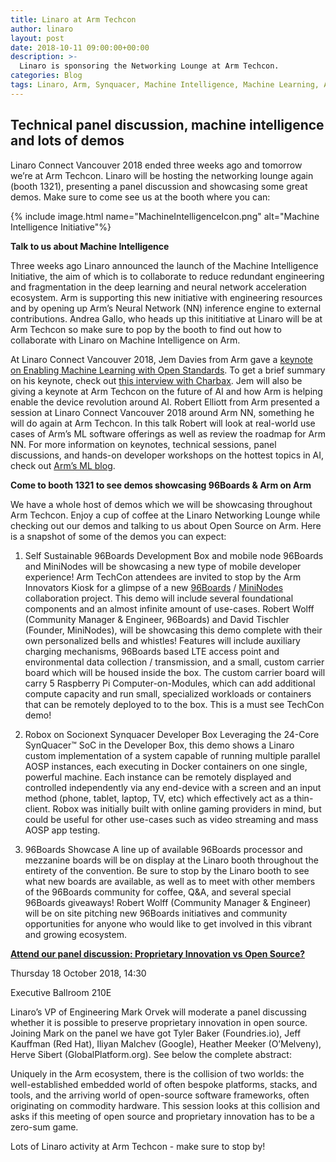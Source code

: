```yaml
---
title: Linaro at Arm Techcon
author: linaro
layout: post
date: 2018-10-11 09:00:00+00:00
description: >-
  Linaro is sponsoring the Networking Lounge at Arm Techcon.
categories: Blog
tags: Linaro, Arm, Synquacer, Machine Intelligence, Machine Learning, Arm NN, 96Boards, MiniNodes, Developer Box, Socionext, open source
---
```


## Technical panel discussion, machine intelligence and lots of demos

Linaro Connect Vancouver 2018 ended three weeks ago and tomorrow we’re at Arm Techcon. Linaro will be hosting the networking lounge again (booth 1321), presenting a panel discussion and showcasing some great demos. Make sure to come see us at the booth where you can:

{% include image.html name="MachineIntelligenceIcon.png" alt="Machine Intelligence Initiative"%}

**Talk to us about Machine Intelligence**

Three weeks ago Linaro announced the launch of the Machine Intelligence Initiative, the aim of which is to collaborate to reduce redundant engineering and fragmentation in the deep learning and neural network acceleration ecosystem. Arm is supporting this new initiative with engineering resources and by opening up Arm’s Neural Network (NN) inference engine to external contributions. Andrea Gallo, who heads up this inititiative at Linaro will be at Arm Techcon so make sure to pop by the booth to find out how to collaborate with Linaro on Machine Intelligence on Arm.

At Linaro Connect Vancouver 2018, Jem Davies from Arm gave a [keynote on Enabling Machine Learning with Open Standards](https://connect.linaro.org/resources/yvr18/yvr18-300k2/). To get a brief summary on his keynote, check out [this interview with Charbax](https://www.youtube.com/watch?v=VYY6RbrzEr8). Jem will also be giving a keynote at Arm Techcon on the future of AI and how Arm is helping enable the device revolution around AI. Robert Elliott from Arm presented a session at Linaro Connect Vancouver 2018 around Arm NN, something he will do again at Arm Techcon. In this talk Robert will look at real-world use cases of Arm’s ML software offerings as well as review the roadmap for Arm NN. For more information on keynotes, technical sessions, panel discussions, and hands-on developer workshops on the hottest topics in AI, check out [Arm’s ML blog](https://community.arm.com/company/b/blog/posts/machine-learning-at-arm-techcon-2018).

**Come to booth 1321 to see demos showcasing 96Boards & Arm on Arm**

We have a whole host of demos which we will be showcasing throughout Arm Techcon. Enjoy a cup of coffee at the Linaro Networking Lounge while checking out our demos and talking to us about Open Source on Arm. Here is a snapshot of some of the demos you can expect:

1. Self Sustainable 96Boards Development Box and mobile node
96Boards and MiniNodes will be showcasing a new type of mobile developer experience! Arm TechCon attendees are invited to stop by the Arm Innovators Kiosk for a glimpse of a new [96Boards](https://www.96boards.org/) / [MiniNodes](https://www.mininodes.com/) collaboration project. This demo will include several foundational components and an almost infinite amount of use-cases. Robert Wolff (Community Manager & Engineer, 96Boards) and David Tischler (Founder, MiniNodes), will be showcasing this demo complete with their own personalized bells and whistles! Features will include auxiliary charging mechanisms, 96Boards based LTE access point and environmental data collection / transmission, and a small, custom carrier board which will be housed inside the box. The custom carrier board will carry 5 Raspberry Pi Computer-on-Modules, which can add additional compute capacity and run small, specialized workloads or containers that can be remotely deployed to to the box. This is a must see TechCon demo!

2. Robox on Socionext Synquacer Developer Box
Leveraging the 24-Core SynQuacer™ SoC in the Developer Box, this demo shows a Linaro custom implementation of a system capable of running multiple parallel AOSP instances, each executing in Docker containers on one single, powerful machine. Each instance can be remotely displayed and controlled independently via any end-device with a screen and an input method (phone, tablet, laptop, TV, etc) which effectively act as a thin-client. Robox was initially built with online gaming providers in mind, but could be useful for other use-cases such as video streaming and mass AOSP app testing.

3. 96Boards Showcase
A line up of available 96Boards processor and mezzanine boards will be on display at the Linaro booth throughout the entirety of the convention. Be sure to stop by the Linaro booth to see what new boards are available, as well as to meet with other members of the 96Boards community for coffee, Q&A, and several special 96Boards giveaways! Robert Wolff (Community Manager & Engineer) will be on site pitching new 96Boards initiatives and community opportunities for anyone who would like to get involved in this vibrant and growing ecosystem.

[**Attend our panel discussion: Proprietary Innovation vs Open Source?**](https://schedule.techcon.arm.com/SessionDetail.aspx?id=480518)

Thursday 18 October 2018, 14:30

Executive Ballroom 210E

Linaro’s VP of Engineering Mark Orvek will moderate a panel discussing whether it is possible to preserve proprietary innovation in open source. Joining Mark on the panel we have got Tyler Baker (Foundries.io), Jeff Kauffman (Red Hat), Iliyan Malchev (Google), Heather Meeker (O’Melveny), Herve Sibert (GlobalPlatform.org). See below the complete abstract:

Uniquely in the Arm ecosystem, there is the collision of two worlds: the well-established embedded world of often bespoke platforms, stacks, and tools, and the arriving world of open-source software frameworks, often originating on commodity hardware. This session looks at this collision and asks if this meeting of open source and proprietary innovation has to be a zero-sum game.

Lots of Linaro activity at Arm Techcon - make sure to stop by!








 

  







